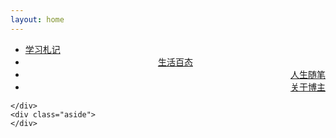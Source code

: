 ```yaml
---
layout: home
---
```


<div class="index-content project">
    <div class="section">
        <ul class="artical-cate">
            <li><a href="/"><span>学习札记</span></a></li>
            <li style="text-align:center"><a href="/opinion"><span>生活百态</span></a></li>
            <li style="text-align:right"><a href="/project"><span>人生随笔</span></a></li>
			<li class="on"  style="text-align:right"><a href="/about"><span>关于博主</span></a></li>
        </ul>
		<div class="cate-bar"><span id="cateBar"></span></div>
		
		
		
    </div>
    <div class="aside">
    </div>
</div>
